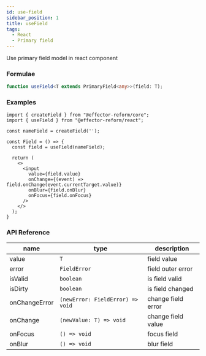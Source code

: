 ```yaml
---
id: use-field
sidebar_position: 1
title: useField
tags:
  - React
  - Primary field
---
```


Use primary field model in react component

### Formulae

```ts
function useField<T extends PrimaryField<any>>(field: T);
```

### Examples

```tsx
import { createField } from "@effector-reform/core";
import { useField } from "@effector-reform/react";

const nameField = createField('');

const Field = () => {
  const field = useField(nameField);

  return (
    <>
      <input
        value={field.value}
        onChange={(event) => field.onChange(event.currentTarget.value)}
        onBlur={field.onBlur}
        onFocus={field.onFocus}
      />
    </>
  );
}
```

### API Reference

| name          | type                             | description        |
|---------------|----------------------------------|--------------------|
| value         | `T`                              | field value        |
| error         | `FieldError`                     | field outer error  |
| isValid       | `boolean`                        | is field valid     |
| isDirty       | `boolean`                        | is field changed   |
| onChangeError | `(newError: FieldError) => void` | change field error |
| onChange      | `(newValue: T) => void`          | change field value |
| onFocus       | `() => void`                     | focus field        |
| onBlur        | `() => void`                     | blur field         |
